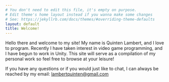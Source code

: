 ```yaml
---
# You don't need to edit this file, it's empty on purpose.
# Edit theme's home layout instead if you wanna make some changes
# See: https://jekyllrb.com/docs/themes/#overriding-theme-defaults
layout: default
title: Welcome!
---
```


 Hello there and welcome to my site! My name is Quinten Lambert, and I love to program. Recently I have
 taken interest in video game programming, and I have begun to work in Unity. This site will serve as a 
 compilation of my personal work so feel free to browse at your leisure! 
 
 If you have any questions or if you would just like to chat, I can always be reached by my email: lambertquinten@gmail.com
